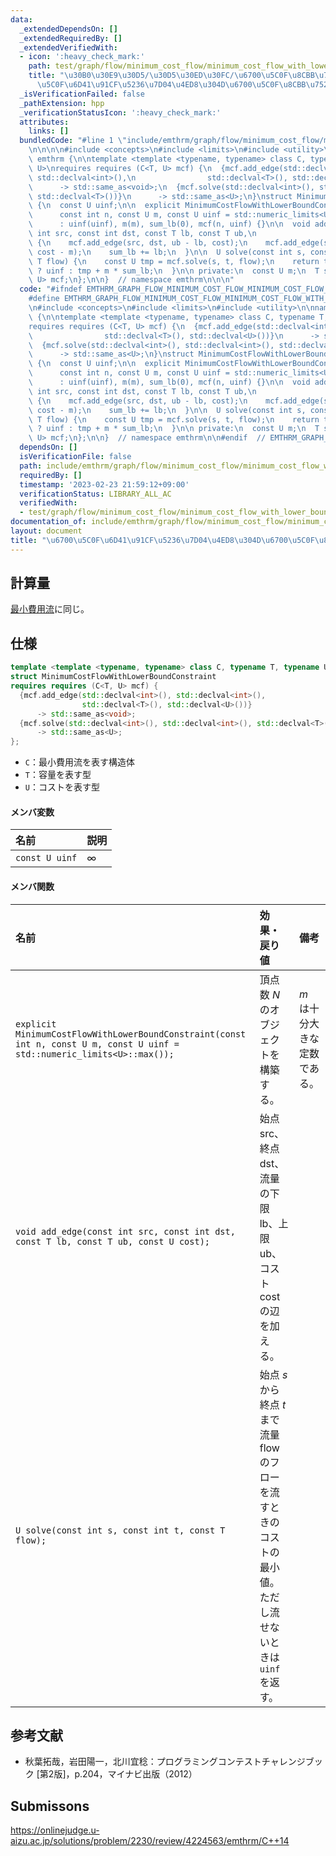 ```yaml
---
data:
  _extendedDependsOn: []
  _extendedRequiredBy: []
  _extendedVerifiedWith:
  - icon: ':heavy_check_mark:'
    path: test/graph/flow/minimum_cost_flow/minimum_cost_flow_with_lower_bound_constraint.test.cpp
    title: "\u30B0\u30E9\u30D5/\u30D5\u30ED\u30FC/\u6700\u5C0F\u8CBB\u7528\u6D41/\u6700\
      \u5C0F\u6D41\u91CF\u5236\u7D04\u4ED8\u304D\u6700\u5C0F\u8CBB\u7528\u6D41"
  _isVerificationFailed: false
  _pathExtension: hpp
  _verificationStatusIcon: ':heavy_check_mark:'
  attributes:
    links: []
  bundledCode: "#line 1 \"include/emthrm/graph/flow/minimum_cost_flow/minimum_cost_flow_with_lower_bound_constraint.hpp\"\
    \n\n\n\n#include <concepts>\n#include <limits>\n#include <utility>\n\nnamespace\
    \ emthrm {\n\ntemplate <template <typename, typename> class C, typename T, typename\
    \ U>\nrequires requires (C<T, U> mcf) {\n  {mcf.add_edge(std::declval<int>(),\
    \ std::declval<int>(),\n                std::declval<T>(), std::declval<U>())}\n\
    \      -> std::same_as<void>;\n  {mcf.solve(std::declval<int>(), std::declval<int>(),\
    \ std::declval<T>())}\n      -> std::same_as<U>;\n}\nstruct MinimumCostFlowWithLowerBoundConstraint\
    \ {\n  const U uinf;\n\n  explicit MinimumCostFlowWithLowerBoundConstraint(\n\
    \      const int n, const U m, const U uinf = std::numeric_limits<U>::max())\n\
    \      : uinf(uinf), m(m), sum_lb(0), mcf(n, uinf) {}\n\n  void add_edge(const\
    \ int src, const int dst, const T lb, const T ub,\n                const U cost)\
    \ {\n    mcf.add_edge(src, dst, ub - lb, cost);\n    mcf.add_edge(src, dst, lb,\
    \ cost - m);\n    sum_lb += lb;\n  }\n\n  U solve(const int s, const int t, const\
    \ T flow) {\n    const U tmp = mcf.solve(s, t, flow);\n    return tmp == uinf\
    \ ? uinf : tmp + m * sum_lb;\n  }\n\n private:\n  const U m;\n  T sum_lb;\n  C<T,\
    \ U> mcf;\n};\n\n}  // namespace emthrm\n\n\n"
  code: "#ifndef EMTHRM_GRAPH_FLOW_MINIMUM_COST_FLOW_MINIMUM_COST_FLOW_WITH_LOWER_BOUND_CONSTRAINT_HPP_\n\
    #define EMTHRM_GRAPH_FLOW_MINIMUM_COST_FLOW_MINIMUM_COST_FLOW_WITH_LOWER_BOUND_CONSTRAINT_HPP_\n\
    \n#include <concepts>\n#include <limits>\n#include <utility>\n\nnamespace emthrm\
    \ {\n\ntemplate <template <typename, typename> class C, typename T, typename U>\n\
    requires requires (C<T, U> mcf) {\n  {mcf.add_edge(std::declval<int>(), std::declval<int>(),\n\
    \                std::declval<T>(), std::declval<U>())}\n      -> std::same_as<void>;\n\
    \  {mcf.solve(std::declval<int>(), std::declval<int>(), std::declval<T>())}\n\
    \      -> std::same_as<U>;\n}\nstruct MinimumCostFlowWithLowerBoundConstraint\
    \ {\n  const U uinf;\n\n  explicit MinimumCostFlowWithLowerBoundConstraint(\n\
    \      const int n, const U m, const U uinf = std::numeric_limits<U>::max())\n\
    \      : uinf(uinf), m(m), sum_lb(0), mcf(n, uinf) {}\n\n  void add_edge(const\
    \ int src, const int dst, const T lb, const T ub,\n                const U cost)\
    \ {\n    mcf.add_edge(src, dst, ub - lb, cost);\n    mcf.add_edge(src, dst, lb,\
    \ cost - m);\n    sum_lb += lb;\n  }\n\n  U solve(const int s, const int t, const\
    \ T flow) {\n    const U tmp = mcf.solve(s, t, flow);\n    return tmp == uinf\
    \ ? uinf : tmp + m * sum_lb;\n  }\n\n private:\n  const U m;\n  T sum_lb;\n  C<T,\
    \ U> mcf;\n};\n\n}  // namespace emthrm\n\n#endif  // EMTHRM_GRAPH_FLOW_MINIMUM_COST_FLOW_MINIMUM_COST_FLOW_WITH_LOWER_BOUND_CONSTRAINT_HPP_\n"
  dependsOn: []
  isVerificationFile: false
  path: include/emthrm/graph/flow/minimum_cost_flow/minimum_cost_flow_with_lower_bound_constraint.hpp
  requiredBy: []
  timestamp: '2023-02-23 21:59:12+09:00'
  verificationStatus: LIBRARY_ALL_AC
  verifiedWith:
  - test/graph/flow/minimum_cost_flow/minimum_cost_flow_with_lower_bound_constraint.test.cpp
documentation_of: include/emthrm/graph/flow/minimum_cost_flow/minimum_cost_flow_with_lower_bound_constraint.hpp
layout: document
title: "\u6700\u5C0F\u6D41\u91CF\u5236\u7D04\u4ED8\u304D\u6700\u5C0F\u8CBB\u7528\u6D41"
---
```



## 計算量

[最小費用流](minimum_cost_flow.md)に同じ。


## 仕様

```cpp
template <template <typename, typename> class C, typename T, typename U>
struct MinimumCostFlowWithLowerBoundConstraint
requires requires (C<T, U> mcf) {
  {mcf.add_edge(std::declval<int>(), std::declval<int>(),
                std::declval<T>(), std::declval<U>())}
      -> std::same_as<void>;
  {mcf.solve(std::declval<int>(), std::declval<int>(), std::declval<T>())}
      -> std::same_as<U>;
};
```

- `C`：最小費用流を表す構造体
- `T`：容量を表す型
- `U`：コストを表す型

#### メンバ変数

|名前|説明|
|:--|:--|
|`const U uinf`|$\infty$|

#### メンバ関数

|名前|効果・戻り値|備考|
|:--|:--|:--|
|`explicit MinimumCostFlowWithLowerBoundConstraint(const int n, const U m, const U uinf = std::numeric_limits<U>::max());`|頂点数 $N$ のオブジェクトを構築する。|$m$ は十分大きな定数である。|
|`void add_edge(const int src, const int dst, const T lb, const T ub, const U cost);`|始点 $\mathrm{src}$、終点 $\mathrm{dst}$、流量の下限 $\mathrm{lb}$、上限 $\mathrm{ub}$、コスト $\mathrm{cost}$ の辺を加える。||
|`U solve(const int s, const int t, const T flow);`|始点 $s$ から終点 $t$ まで流量 $\mathrm{flow}$ のフローを流すときのコストの最小値。ただし流せないときは `uinf` を返す。|


## 参考文献

- 秋葉拓哉，岩田陽一，北川宜稔：プログラミングコンテストチャレンジブック \[第2版\]，p.204，マイナビ出版（2012）


## Submissons

https://onlinejudge.u-aizu.ac.jp/solutions/problem/2230/review/4224563/emthrm/C++14

